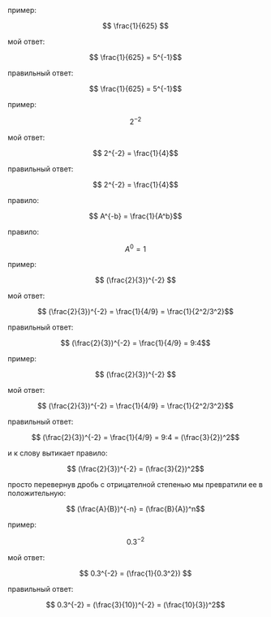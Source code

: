 пример:

$$ \frac{1}{625} $$

мой ответ:

$$ \frac{1}{625} = 5^{-1}$$

правильный ответ:

$$ \frac{1}{625} = 5^{-1}$$

пример:

$$ 2^{-2} $$

мой ответ:

$$ 2^{-2} = \frac{1}{4}$$

правильный ответ:

$$ 2^{-2} = \frac{1}{4}$$

правило:

$$ A^{-b} = \frac{1}{A^b}$$

правило:

$$ A^0 = 1 $$

пример:

$$ (\frac{2}{3})^{-2} $$

мой ответ:

$$ (\frac{2}{3})^{-2} = \frac{1}{4/9} = \frac{1}{2^2/3^2}$$

правильный ответ:

$$ (\frac{2}{3})^{-2} = \frac{1}{4/9} = 9:4$$

пример:

$$ (\frac{2}{3})^{-2} $$

мой ответ:

$$ (\frac{2}{3})^{-2} = \frac{1}{4/9} = \frac{1}{2^2/3^2}$$

правильный ответ:

$$ (\frac{2}{3})^{-2} = \frac{1}{4/9} = 9:4 = (\frac{3}{2})^2$$

и к слову вытикает правило:

$$ (\frac{2}{3})^{-2} = (\frac{3}{2})^2$$

просто перевернув дробь с отрицателной степенью мы превратили ее в положительную:

$$ (\frac{A}{B})^{-n} = (\frac{B}{A})^n$$

пример:

$$ 0.3^{-2} $$

мой ответ:

$$ 0.3^{-2} = (\frac{1}{0.3^2}) $$

правильный ответ:

$$ 0.3^{-2} = (\frac{3}{10})^{-2} = (\frac{10}{3})^2$$
